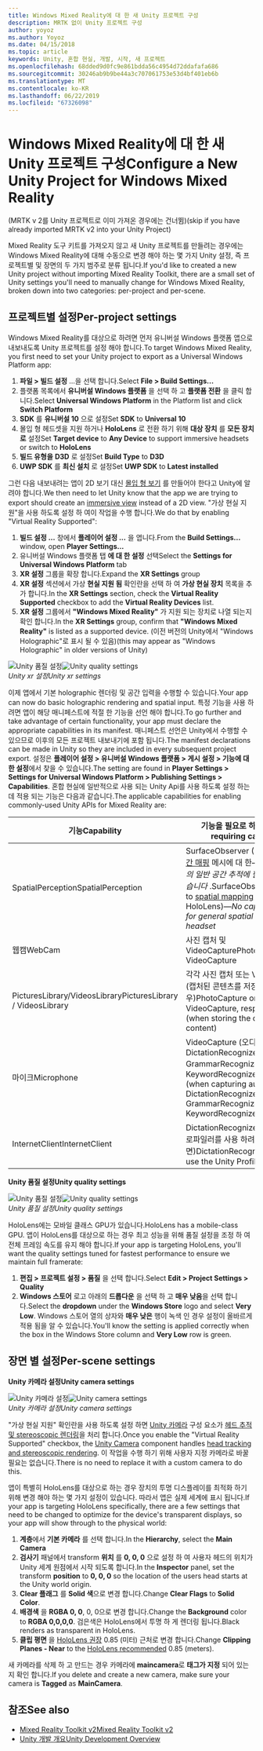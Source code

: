 ```yaml
---
title: Windows Mixed Reality에 대 한 새 Unity 프로젝트 구성
description: MRTK 없이 Unity 프로젝트 구성
author: yoyoz
ms.author: Yoyoz
ms.date: 04/15/2018
ms.topic: article
keywords: Unity, 혼합 현실, 개발, 시작, 새 프로젝트
ms.openlocfilehash: 68dded9d0fc9e861bdda56c4954d72ddafafa686
ms.sourcegitcommit: 30246ab9b9be44a3c707061753e53d4bf401eb6b
ms.translationtype: MT
ms.contentlocale: ko-KR
ms.lasthandoff: 06/22/2019
ms.locfileid: "67326098"
---
```

# <a name="configure-a-new-unity-project-for-windows-mixed-reality"></a><span data-ttu-id="47a52-104">Windows Mixed Reality에 대 한 새 Unity 프로젝트 구성</span><span class="sxs-lookup"><span data-stu-id="47a52-104">Configure a New Unity Project for Windows Mixed Reality</span></span> 

<span data-ttu-id="47a52-105">(MRTK v 2를 Unity 프로젝트로 이미 가져온 경우에는 건너뜀)</span><span class="sxs-lookup"><span data-stu-id="47a52-105">(skip if you have already imported MRTK v2 into your Unity Project)</span></span>

<span data-ttu-id="47a52-106">Mixed Reality 도구 키트를 가져오지 않고 새 Unity 프로젝트를 만들려는 경우에는 Windows Mixed Reality에 대해 수동으로 변경 해야 하는 몇 가지 Unity 설정, 즉 프로젝트별 및 장면의 두 가지 범주로 분류 됩니다.</span><span class="sxs-lookup"><span data-stu-id="47a52-106">If you'd like to created a new Unity project without importing Mixed Reality Toolkit, there are a small set of Unity settings you'll need to manually change for Windows Mixed Reality, broken down into two categories: per-project and per-scene.</span></span>

## <a name="per-project-settings"></a><span data-ttu-id="47a52-107">프로젝트별 설정</span><span class="sxs-lookup"><span data-stu-id="47a52-107">Per-project settings</span></span>

<span data-ttu-id="47a52-108">Windows Mixed Reality를 대상으로 하려면 먼저 유니버설 Windows 플랫폼 앱으로 내보내도록 Unity 프로젝트를 설정 해야 합니다.</span><span class="sxs-lookup"><span data-stu-id="47a52-108">To target Windows Mixed Reality, you first need to set your Unity project to export as a Universal Windows Platform app:</span></span> 
1. <span data-ttu-id="47a52-109">**파일 > 빌드 설정** ...을 선택 합니다.</span><span class="sxs-lookup"><span data-stu-id="47a52-109">Select **File > Build Settings...**</span></span>
2. <span data-ttu-id="47a52-110">플랫폼 목록에서 **유니버설 Windows 플랫폼** 을 선택 하 고 **플랫폼 전환** 을 클릭 합니다.</span><span class="sxs-lookup"><span data-stu-id="47a52-110">Select **Universal Windows Platform** in the Platform list and click **Switch Platform**</span></span>
3. <span data-ttu-id="47a52-111">**SDK** 를 **유니버설 10** 으로 설정</span><span class="sxs-lookup"><span data-stu-id="47a52-111">Set **SDK** to **Universal 10**</span></span>
4. <span data-ttu-id="47a52-112">몰입 형 헤드셋을 지원 하거나 **HoloLens** 로 전환 하기 위해 **대상 장치** 를 **모든 장치로** 설정</span><span class="sxs-lookup"><span data-stu-id="47a52-112">Set **Target device** to **Any Device** to support immersive headsets or switch to **HoloLens**</span></span>
5. <span data-ttu-id="47a52-113">**빌드 유형을** **D3D** 로 설정</span><span class="sxs-lookup"><span data-stu-id="47a52-113">Set **Build Type** to **D3D**</span></span>
6. <span data-ttu-id="47a52-114">**UWP SDK** 를 **최신 설치** 로 설정</span><span class="sxs-lookup"><span data-stu-id="47a52-114">Set **UWP SDK** to **Latest installed**</span></span>

<span data-ttu-id="47a52-115">그런 다음 내보내려는 앱이 2D 보기 대신 [몰입 형 보기](app-views.md) 를 만들어야 한다고 Unity에 알려야 합니다.</span><span class="sxs-lookup"><span data-stu-id="47a52-115">We then need to let Unity know that the app we are trying to export should create an [immersive view](app-views.md) instead of a 2D view.</span></span> <span data-ttu-id="47a52-116">"가상 현실 지원"을 사용 하도록 설정 하 여이 작업을 수행 합니다.</span><span class="sxs-lookup"><span data-stu-id="47a52-116">We do that by enabling "Virtual Reality Supported":</span></span>
1. <span data-ttu-id="47a52-117">**빌드 설정 ...** 창에서 **플레이어 설정 ...** 을 엽니다.</span><span class="sxs-lookup"><span data-stu-id="47a52-117">From the **Build Settings...** window, open **Player Settings...**</span></span>
2. <span data-ttu-id="47a52-118">유니버설 Windows 플랫폼 탭 **에 대 한 설정** 선택</span><span class="sxs-lookup"><span data-stu-id="47a52-118">Select the **Settings for Universal Windows Platform** tab</span></span>
3. <span data-ttu-id="47a52-119">**XR 설정** 그룹을 확장 합니다.</span><span class="sxs-lookup"><span data-stu-id="47a52-119">Expand the **XR Settings** group</span></span>
4. <span data-ttu-id="47a52-120">**XR 설정** 섹션에서 가상 **현실 지원 됨** 확인란을 선택 하 여 **가상 현실 장치** 목록을 추가 합니다.</span><span class="sxs-lookup"><span data-stu-id="47a52-120">In the **XR Settings** section, check the **Virtual Reality Supported** checkbox to add the **Virtual Reality Devices** list.</span></span>
5. <span data-ttu-id="47a52-121">**XR 설정** 그룹에서 **"Windows Mixed Reality"** 가 지원 되는 장치로 나열 되는지 확인 합니다.</span><span class="sxs-lookup"><span data-stu-id="47a52-121">In the **XR Settings** group, confirm that **"Windows Mixed Reality"** is listed as a supported device.</span></span> <span data-ttu-id="47a52-122">(이전 버전의 Unity에서 "Windows Holographic"로 표시 될 수 있음)</span><span class="sxs-lookup"><span data-stu-id="47a52-122">(this may appear as "Windows Holographic" in older versions of Unity)</span></span>

<span data-ttu-id="47a52-123">![Unity 품질 설정](images/getting-started-unity-quality-settings.jpg)</span><span class="sxs-lookup"><span data-stu-id="47a52-123">![Unity quality settings](images/getting-started-unity-quality-settings.jpg)</span></span><br>
<span data-ttu-id="47a52-124">*Unity xr 설정*</span><span class="sxs-lookup"><span data-stu-id="47a52-124">*Unity xr settings*</span></span>

<span data-ttu-id="47a52-125">이제 앱에서 기본 holographic 렌더링 및 공간 입력을 수행할 수 있습니다.</span><span class="sxs-lookup"><span data-stu-id="47a52-125">Your app can now do basic holographic rendering and spatial input.</span></span> <span data-ttu-id="47a52-126">특정 기능을 사용 하려면 앱이 해당 매니페스트에 적절 한 기능을 선언 해야 합니다.</span><span class="sxs-lookup"><span data-stu-id="47a52-126">To go further and take advantage of certain functionality, your app must declare the appropriate capabilities in its manifest.</span></span> <span data-ttu-id="47a52-127">매니페스트 선언은 Unity에서 수행할 수 있으므로 이후의 모든 프로젝트 내보내기에 포함 됩니다.</span><span class="sxs-lookup"><span data-stu-id="47a52-127">The manifest declarations can be made in Unity so they are included in every subsequent project export.</span></span> <span data-ttu-id="47a52-128">설정은 **플레이어 설정 > 유니버설 Windows 플랫폼 > 게시 설정 > 기능에 대 한 설정**에서 찾을 수 있습니다.</span><span class="sxs-lookup"><span data-stu-id="47a52-128">The setting are found in **Player Settings > Settings for Universal Windows Platform > Publishing Settings > Capabilities**.</span></span> <span data-ttu-id="47a52-129">혼합 현실에 일반적으로 사용 되는 Unity Api를 사용 하도록 설정 하는 데 적용 되는 기능은 다음과 같습니다.</span><span class="sxs-lookup"><span data-stu-id="47a52-129">The applicable capabilities for enabling commonly-used Unity APIs for Mixed Reality are:</span></span>

|  <span data-ttu-id="47a52-130">기능</span><span class="sxs-lookup"><span data-stu-id="47a52-130">Capability</span></span>  |  <span data-ttu-id="47a52-131">기능을 필요로 하는 Api</span><span class="sxs-lookup"><span data-stu-id="47a52-131">APIs requiring capability</span></span> | 
|----------|----------|
|  <span data-ttu-id="47a52-132">SpatialPerception</span><span class="sxs-lookup"><span data-stu-id="47a52-132">SpatialPerception</span></span>  |  <span data-ttu-id="47a52-133">SurfaceObserver (HoloLens의 [공간 매핑](spatial-mapping.md) 메시에 대 한&mdash;액세스)*헤드셋의 일반 공간 추적에 필요한 기능이 없습니다* .</span><span class="sxs-lookup"><span data-stu-id="47a52-133">SurfaceObserver (access to [spatial mapping](spatial-mapping.md) meshes on HoloLens)&mdash;*No capability needed for general spatial tracking of the headset*</span></span> | 
|  <span data-ttu-id="47a52-134">웹캠</span><span class="sxs-lookup"><span data-stu-id="47a52-134">WebCam</span></span>  |  <span data-ttu-id="47a52-135">사진 캡처 및 VideoCapture</span><span class="sxs-lookup"><span data-stu-id="47a52-135">PhotoCapture and VideoCapture</span></span> | 
|  <span data-ttu-id="47a52-136">PicturesLibrary/VideosLibrary</span><span class="sxs-lookup"><span data-stu-id="47a52-136">PicturesLibrary / VideosLibrary</span></span>  |  <span data-ttu-id="47a52-137">각각 사진 캡처 또는 VideoCapture (캡처된 콘텐츠를 저장 하는 경우)</span><span class="sxs-lookup"><span data-stu-id="47a52-137">PhotoCapture or VideoCapture, respectively (when storing the captured content)</span></span> | 
|  <span data-ttu-id="47a52-138">마이크</span><span class="sxs-lookup"><span data-stu-id="47a52-138">Microphone</span></span>  |  <span data-ttu-id="47a52-139">VideoCapture (오디오 캡처 시), DictationRecognizer, GrammarRecognizer 및 KeywordRecognizer</span><span class="sxs-lookup"><span data-stu-id="47a52-139">VideoCapture (when capturing audio), DictationRecognizer, GrammarRecognizer, and KeywordRecognizer</span></span> | 
|  <span data-ttu-id="47a52-140">InternetClient</span><span class="sxs-lookup"><span data-stu-id="47a52-140">InternetClient</span></span>  |  <span data-ttu-id="47a52-141">DictationRecognizer (및 Unity 프로파일러를 사용 하려면)</span><span class="sxs-lookup"><span data-stu-id="47a52-141">DictationRecognizer (and to use the Unity Profiler)</span></span> | 

<span data-ttu-id="47a52-142">**Unity 품질 설정**</span><span class="sxs-lookup"><span data-stu-id="47a52-142">**Unity quality settings**</span></span>

<span data-ttu-id="47a52-143">![Unity 품질 설정](images/getting-started-unity-quality-settings.jpg)</span><span class="sxs-lookup"><span data-stu-id="47a52-143">![Unity quality settings](images/getting-started-unity-quality-settings.jpg)</span></span><br>
<span data-ttu-id="47a52-144">*Unity 품질 설정*</span><span class="sxs-lookup"><span data-stu-id="47a52-144">*Unity quality settings*</span></span>

<span data-ttu-id="47a52-145">HoloLens에는 모바일 클래스 GPU가 있습니다.</span><span class="sxs-lookup"><span data-stu-id="47a52-145">HoloLens has a mobile-class GPU.</span></span> <span data-ttu-id="47a52-146">앱이 HoloLens를 대상으로 하는 경우 최고 성능을 위해 품질 설정을 조정 하 여 전체 프레임 속도를 유지 해야 합니다.</span><span class="sxs-lookup"><span data-stu-id="47a52-146">If your app is targeting HoloLens, you'll want the quality settings tuned for fastest performance to ensure we maintain full framerate:</span></span>
1. <span data-ttu-id="47a52-147">**편집 > 프로젝트 설정 > 품질** 을 선택 합니다.</span><span class="sxs-lookup"><span data-stu-id="47a52-147">Select **Edit > Project Settings > Quality**</span></span>
2. <span data-ttu-id="47a52-148">**Windows 스토어** 로고 아래의 **드롭다운** 을 선택 하 고 **매우 낮음**을 선택 합니다.</span><span class="sxs-lookup"><span data-stu-id="47a52-148">Select the **dropdown** under the **Windows Store** logo and select **Very Low**.</span></span> <span data-ttu-id="47a52-149">Windows 스토어 열의 상자와 **매우 낮은** 행이 녹색 인 경우 설정이 올바르게 적용 됨을 알 수 있습니다.</span><span class="sxs-lookup"><span data-stu-id="47a52-149">You'll know the setting is applied correctly when the box in the Windows Store column and **Very Low** row is green.</span></span>

## <a name="per-scene-settings"></a><span data-ttu-id="47a52-150">장면 별 설정</span><span class="sxs-lookup"><span data-stu-id="47a52-150">Per-scene settings</span></span>

<span data-ttu-id="47a52-151">**Unity 카메라 설정**</span><span class="sxs-lookup"><span data-stu-id="47a52-151">**Unity camera settings**</span></span>

<span data-ttu-id="47a52-152">![Unity 카메라 설정](images/Unitycamerasettings.png)</span><span class="sxs-lookup"><span data-stu-id="47a52-152">![Unity camera settings](images/Unitycamerasettings.png)</span></span><br>
<span data-ttu-id="47a52-153">*Unity 카메라 설정*</span><span class="sxs-lookup"><span data-stu-id="47a52-153">*Unity camera settings*</span></span>

<span data-ttu-id="47a52-154">"가상 현실 지원" 확인란을 사용 하도록 설정 하면 [Unity 카메라](camera-in-unity.md) 구성 요소가 [헤드 추적 및 stereoscopic 렌더링](rendering.md)을 처리 합니다.</span><span class="sxs-lookup"><span data-stu-id="47a52-154">Once you enable the "Virtual Reality Supported" checkbox, the [Unity Camera](camera-in-unity.md) component handles [head tracking and stereoscopic rendering](rendering.md).</span></span> <span data-ttu-id="47a52-155">이 작업을 수행 하기 위해 사용자 지정 카메라로 바꿀 필요는 없습니다.</span><span class="sxs-lookup"><span data-stu-id="47a52-155">There is no need to replace it with a custom camera to do this.</span></span>

<span data-ttu-id="47a52-156">앱이 특별히 HoloLens를 대상으로 하는 경우 장치의 투명 디스플레이를 최적화 하기 위해 변경 해야 하는 몇 가지 설정이 있습니다. 따라서 앱은 실제 세계에 표시 됩니다.</span><span class="sxs-lookup"><span data-stu-id="47a52-156">If your app is targeting HoloLens specifically, there are a few settings that need to be changed to optimize for the device's transparent displays, so your app will show through to the physical world:</span></span>
1. <span data-ttu-id="47a52-157">**계층**에서 **기본 카메라** 를 선택 합니다.</span><span class="sxs-lookup"><span data-stu-id="47a52-157">In the **Hierarchy**, select the **Main Camera**</span></span>
2. <span data-ttu-id="47a52-158">**검사기** 패널에서 transform **위치** 를 **0, 0, 0** 으로 설정 하 여 사용자 헤드의 위치가 Unity 세계 원점에서 시작 되도록 합니다.</span><span class="sxs-lookup"><span data-stu-id="47a52-158">In the **Inspector** panel, set the transform **position** to **0, 0, 0** so the location of the users head starts at the Unity world origin.</span></span>
3. <span data-ttu-id="47a52-159">**Clear 플래그** 를 **Solid 색**으로 변경 합니다.</span><span class="sxs-lookup"><span data-stu-id="47a52-159">Change **Clear Flags** to **Solid Color**.</span></span>
4. <span data-ttu-id="47a52-160">**배경색** 을 **RGBA 0, 0**, 0, 0으로 변경 합니다.</span><span class="sxs-lookup"><span data-stu-id="47a52-160">Change the **Background** color to **RGBA 0,0,0,0**.</span></span> <span data-ttu-id="47a52-161">검은색은 HoloLens에서 투명 하 게 렌더링 됩니다.</span><span class="sxs-lookup"><span data-stu-id="47a52-161">Black renders as transparent in HoloLens.</span></span>
5. <span data-ttu-id="47a52-162">**클립 평면** 을 [HoloLens 권장](camera-in-unity.md#clip-planes) 0.85 (미터) 근처로 변경 합니다.</span><span class="sxs-lookup"><span data-stu-id="47a52-162">Change **Clipping Planes - Near** to the [HoloLens recommended](camera-in-unity.md#clip-planes) 0.85 (meters).</span></span>

<span data-ttu-id="47a52-163">새 카메라를 삭제 하 고 만드는 경우 카메라에 **maincamera**로 **태그가 지정** 되어 있는지 확인 합니다.</span><span class="sxs-lookup"><span data-stu-id="47a52-163">If you delete and create a new camera, make sure your camera is **Tagged** as **MainCamera**.</span></span>


## <a name="see-also"></a><span data-ttu-id="47a52-164">참조</span><span class="sxs-lookup"><span data-stu-id="47a52-164">See also</span></span>
* [<span data-ttu-id="47a52-165">Mixed Reality Toolkit v2</span><span class="sxs-lookup"><span data-stu-id="47a52-165">Mixed Reality Toolkit v2</span></span>](mrtk-getting-started.md)
* [<span data-ttu-id="47a52-166">Unity 개발 개요</span><span class="sxs-lookup"><span data-stu-id="47a52-166">Unity Development Overview</span></span>](unity-development-overview.md)
